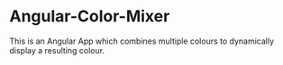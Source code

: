# Angular-Color-Mixer
This is an Angular App which combines multiple colours to dynamically display a resulting colour.
